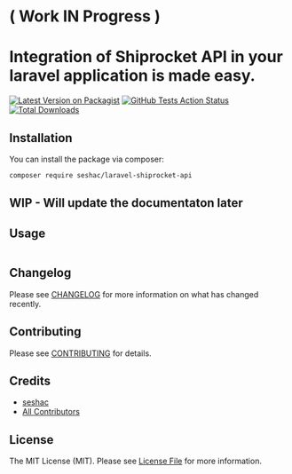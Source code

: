 # ( Work IN Progress )

# Integration of Shiprocket API in your laravel application is made easy.

[![Latest Version on Packagist](https://img.shields.io/packagist/v/sesha/laravel-shiprocket-api.svg?style=flat-square)](https://packagist.org/packages/sesha/laravel-shiprocket-api)
[![GitHub Tests Action Status](https://img.shields.io/github/workflow/status/sesha/laravel-shiprocket-api/run-tests?label=tests)](https://github.com/sesha/laravel-shiprocket-api/actions?query=workflow%3Arun-tests+branch%3Amaster)
[![Total Downloads](https://img.shields.io/packagist/dt/sesha/laravel-shiprocket-api.svg?style=flat-square)](https://packagist.org/packages/sesha/laravel-shiprocket-api)

## Installation

You can install the package via composer:

```bash
composer require seshac/laravel-shiprocket-api
```

## WIP - Will update the documentaton later


## Usage

``` php
```

## Changelog

Please see [CHANGELOG](CHANGELOG.md) for more information on what has changed recently.

## Contributing

Please see [CONTRIBUTING](CONTRIBUTING.md) for details.

## Credits

- [seshac](https://github.com/seshac)
- [All Contributors](../../contributors)

## License

The MIT License (MIT). Please see [License File](LICENSE) for more information.
